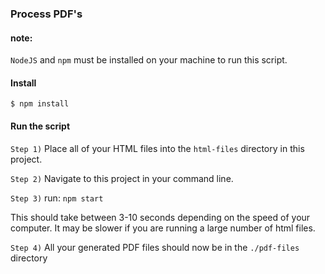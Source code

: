 ### Process PDF's

#### note:

`NodeJS` and `npm` must be installed on your machine to run this script.

#### Install

`$ npm install`

#### Run the script

`Step 1)` Place all of your HTML files into the `html-files` directory in this project.

`Step 2)` Navigate to this project in your command line.

`Step 3)` run: `npm start`

This should take between 3-10 seconds depending on the speed of your computer. It may be slower if you are running a large number of html files.

`Step 4)` All your generated PDF files should now be in the `./pdf-files` directory
